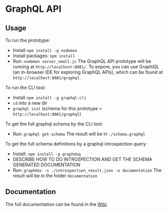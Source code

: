 # GraphQL API

## Usage

To run the prototype: 
- Install `npm install -g nodemon`
- Install packages: `npm install`
- Run: `nodemon server_small.js`
The GraphQL API prototype will be running at `http://localhost:8081/`. To expore, you can use GraphiQL (an in-browser IDE for exploring GraphQL APIs), which can be found at `http://localhost:8081/graphql`.

To run the CLI tool:
- Install `npm install -g graphql-cli`
- `cd` into a new dir
- `graphql init` (schema for this prototype = `http://localhost:8081/graphql`)

To get the full graphql schema by the CLI tool:
- Run: `graphql get-schema`
The result will be in `./schema.graphql`

To get the full schema definitions by a graphql introspection query:
- Install: `npm install -g graphdoq`
- DESCRIBE HOW TO DO INTROSPECTION AND GET THE SCHEMA GENERATED DOCUMENTATION
- Run: `graphdoc -s ./introspection_result.json -o documentation`
The result will be in the folder `documentation`


## Documentation
The full documentation can be found in the [Wiki](https://github.com/bobvanluijt/weaviate-graphql-prototype/wiki "Weaviate GraphQL Wiki").